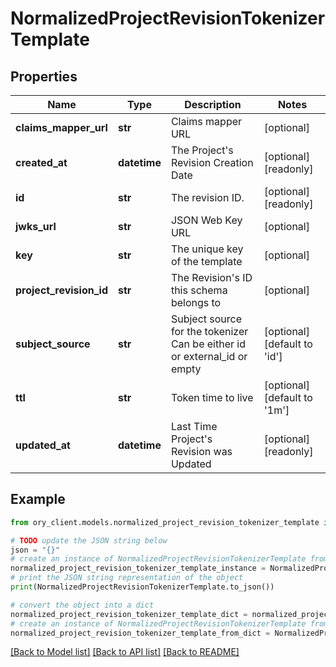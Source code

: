 # NormalizedProjectRevisionTokenizerTemplate


## Properties

Name | Type | Description | Notes
------------ | ------------- | ------------- | -------------
**claims_mapper_url** | **str** | Claims mapper URL | [optional] 
**created_at** | **datetime** | The Project&#39;s Revision Creation Date | [optional] [readonly] 
**id** | **str** | The revision ID. | [optional] [readonly] 
**jwks_url** | **str** | JSON Web Key URL | [optional] 
**key** | **str** | The unique key of the template | [optional] 
**project_revision_id** | **str** | The Revision&#39;s ID this schema belongs to | [optional] 
**subject_source** | **str** | Subject source for the tokenizer  Can be either id or external_id or empty | [optional] [default to 'id']
**ttl** | **str** | Token time to live | [optional] [default to '1m']
**updated_at** | **datetime** | Last Time Project&#39;s Revision was Updated | [optional] [readonly] 

## Example

```python
from ory_client.models.normalized_project_revision_tokenizer_template import NormalizedProjectRevisionTokenizerTemplate

# TODO update the JSON string below
json = "{}"
# create an instance of NormalizedProjectRevisionTokenizerTemplate from a JSON string
normalized_project_revision_tokenizer_template_instance = NormalizedProjectRevisionTokenizerTemplate.from_json(json)
# print the JSON string representation of the object
print(NormalizedProjectRevisionTokenizerTemplate.to_json())

# convert the object into a dict
normalized_project_revision_tokenizer_template_dict = normalized_project_revision_tokenizer_template_instance.to_dict()
# create an instance of NormalizedProjectRevisionTokenizerTemplate from a dict
normalized_project_revision_tokenizer_template_from_dict = NormalizedProjectRevisionTokenizerTemplate.from_dict(normalized_project_revision_tokenizer_template_dict)
```
[[Back to Model list]](../README.md#documentation-for-models) [[Back to API list]](../README.md#documentation-for-api-endpoints) [[Back to README]](../README.md)


